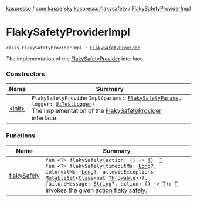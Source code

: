[kaspresso](../../index.md) / [com.kaspersky.kaspresso.flakysafety](../index.md) / [FlakySafetyProviderImpl](./index.md)

# FlakySafetyProviderImpl

`class FlakySafetyProviderImpl : `[`FlakySafetyProvider`](../-flaky-safety-provider/index.md)

The implementation of the [FlakySafetyProvider](../-flaky-safety-provider/index.md) interface.

### Constructors

| Name | Summary |
|---|---|
| [&lt;init&gt;](-init-.md) | `FlakySafetyProviderImpl(params: `[`FlakySafetyParams`](../../com.kaspersky.kaspresso.params/-flaky-safety-params/index.md)`, logger: `[`UiTestLogger`](../../com.kaspersky.kaspresso.logger/-ui-test-logger.md)`)`<br>The implementation of the [FlakySafetyProvider](../-flaky-safety-provider/index.md) interface. |

### Functions

| Name | Summary |
|---|---|
| [flakySafely](flaky-safely.md) | `fun <T> flakySafely(action: () -> `[`T`](flaky-safely.md#T)`): `[`T`](flaky-safely.md#T)<br>`fun <T> flakySafely(timeoutMs: `[`Long`](https://kotlinlang.org/api/latest/jvm/stdlib/kotlin/-long/index.html)`?, intervalMs: `[`Long`](https://kotlinlang.org/api/latest/jvm/stdlib/kotlin/-long/index.html)`?, allowedExceptions: `[`MutableSet`](https://kotlinlang.org/api/latest/jvm/stdlib/kotlin.collections/-mutable-set/index.html)`<`[`Class`](https://developer.android.com/reference/java/lang/Class.html)`<out `[`Throwable`](https://kotlinlang.org/api/latest/jvm/stdlib/kotlin/-throwable/index.html)`>>?, failureMessage: `[`String`](https://kotlinlang.org/api/latest/jvm/stdlib/kotlin/-string/index.html)`?, action: () -> `[`T`](flaky-safely.md#T)`): `[`T`](flaky-safely.md#T)<br>Invokes the given [action](flaky-safely.md#com.kaspersky.kaspresso.flakysafety.FlakySafetyProviderImpl$flakySafely(kotlin.Function0((com.kaspersky.kaspresso.flakysafety.FlakySafetyProviderImpl.flakySafely.T)))/action) flaky safely. |
